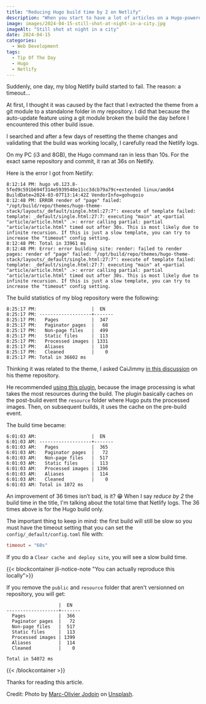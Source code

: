 ```yaml
---
title: "Reducing Hugo build time by 2 on Netlify"
description: "When you start to have a lot of articles on a Hugo-powered website, the number of images processed can slow down the generation to reach the default timeout. Though you can increase it, I’ve found a solution to avoid that."
image: images/2024-04-15-still-shot-at-night-in-a-city.jpg
imageAlt: "Still shot at night in a city"
date: 2024-04-15
categories:
  - Web Development
tags:
  - Tip Of The Day
  - Hugo
  - Netlify
---
```


Suddenly, one day, my blog Netlify build started to fail. The reason: a timeout…

At first, I thought it was caused by the fact that I extracted the theme from a git module to a standalone folder in my repository. I did that because the auto-update feature using a git module broken the build the day before I encountered this other build issue.

I searched and after a few days of resetting the theme changes and validating that the build was working locally, I carefully read the Netlify logs.

On my PC (i3 and 8GB), the Hugo command ran in less than 10s.
For the exact same repository and commit, it ran at 36s on Netlify.

Here is the error I got from Netlify:

```log
8:12:14 PM: hugo v0.123.8-5fed9c591b694f314e5939548e11cc3dcb79a79c+extended linux/amd64 BuildDate=2024-03-07T13:14:42Z VendorInfo=gohugoio
8:12:48 PM: ERROR render of "page" failed: "/opt/build/repo/themes/hugo-theme-stack/layouts/_default/single.html:27:7": execute of template failed: template: _default/single.html:27:7: executing "main" at <partial "article/article.html" .>: error calling partial: partial "article/article.html" timed out after 30s. This is most likely due to infinite recursion. If this is just a slow template, you can try to increase the "timeout" config setting.
8:12:48 PM: Total in 33961 ms
8:12:48 PM: Error: error building site: render: failed to render pages: render of "page" failed: "/opt/build/repo/themes/hugo-theme-stack/layouts/_default/single.html:27:7": execute of template failed: template: _default/single.html:27:7: executing "main" at <partial "article/article.html" .>: error calling partial: partial "article/article.html" timed out after 30s. This is most likely due to infinite recursion. If this is just a slow template, you can try to increase the "timeout" config setting.
```

The build statistics of my blog repository were the following:

```log
8:25:17 PM:                    |  EN
8:25:17 PM: -------------------+-------
8:25:17 PM:   Pages            |  347
8:25:17 PM:   Paginator pages  |   68
8:25:17 PM:   Non-page files   |  499
8:25:17 PM:   Static files     |  113
8:25:17 PM:   Processed images | 1331
8:25:17 PM:   Aliases          |  110
8:25:17 PM:   Cleaned          |    0
8:25:17 PM: Total in 36602 ms
```

Thinking it was related to the theme, I asked CaiJimmy [in this discussion](https://github.com/CaiJimmy/hugo-theme-stack/discussions/975) on his theme repository.

He recommended [using this plugin](https://github.com/cdeleeuwe/netlify-plugin-hugo-cache-resources#readme), because the image processing is what takes the most resources during the build. The plugin basically caches on the post-build event the `resource` folder where Hugo puts the processed images. Then, on subsequent builds, it uses the cache on the pre-build event.

The build time became:

```log
6:01:03 AM:                    |  EN
6:01:03 AM: -------------------+-------
6:01:03 AM:   Pages            |  365
6:01:03 AM:   Paginator pages  |   72
6:01:03 AM:   Non-page files   |  517
6:01:03 AM:   Static files     |  113
6:01:03 AM:   Processed images | 1396
6:01:03 AM:   Aliases          |  114
6:01:03 AM:   Cleaned          |    0
6:01:03 AM: Total in 1072 ms
```

An improvement of 36 times isn’t bad, is it? 😁 When I say _reduce by 2_ the build time in the title, I'm talking about the total time that Netlify logs. The 36 times above is for the Hugo build only.

The important thing to keep in mind: the first build will still be slow so you must have the timeout setting that you can set the `config/_default/config.toml` file with:

```toml
timeout = "60s"
```

If you do a `Clear cache and deploy site`, you will see a slow build time.

{{< blockcontainer jli-notice-note "You can actually reproduce this locally">}}

If you remove the `public` and `resource` folder that aren't versionned on repository, you will get:

```log
                   |  EN
-------------------+-------
  Pages            |  366
  Paginator pages  |   72
  Non-page files   |  517
  Static files     |  113
  Processed images | 1399
  Aliases          |  114
  Cleaned          |    0

Total in 54072 ms
```

{{< /blockcontainer >}}

Thanks for reading this article.

Credit: Photo by [Marc-Olivier Jodoin](https://unsplash.com/@marcojodoin?utm_content=creditCopyText&utm_medium=referral&utm_source=unsplash) on [Unsplash](https://unsplash.com/photos/long-exposure-photography-of-road-and-cars-NqOInJ-ttqM?utm_content=creditCopyText&utm_medium=referral&utm_source=unsplash).
